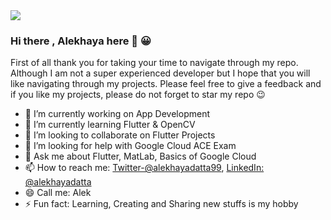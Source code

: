 <img src ="https://user-images.githubusercontent.com/55008888/120496707-5d4fa480-c3f0-11eb-89c5-a22b75b3034a.jpg ">

### Hi there , Alekhaya here 👋 :grinning:

First of all thank you for taking your time to navigate through my repo. Although I am not a super experienced developer but I hope that you will like navigating through my projects. Please feel free to give a feedback and if you like my projects, please do not forget to star my repo :wink:

- 🔭 I’m currently working on App Development
- 🌱 I’m currently learning Flutter & OpenCV
- 👯 I’m looking to collaborate on Flutter Projects
- 🤔 I’m looking for help with Google Cloud ACE Exam
- 💬 Ask me about Flutter, MatLab, Basics of Google Cloud
- 📫 How to reach me: 
[Twitter-@alekhayadatta99](https://twitter.com/alekhayadatta99), [LinkedIn: @alekhayadatta](https://www.linkedin.com/in/alekhayadatta/)
- 😄 Call me: Alek
- ⚡ Fun fact: Learning, Creating and Sharing new stuffs is my hobby



